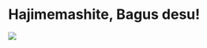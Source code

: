 <p align="center">
<h1> Hajimemashite, Bagus desu!</h1>
<img src="https://giffiles.alphacoders.com/359/35988.gif">
</p>
